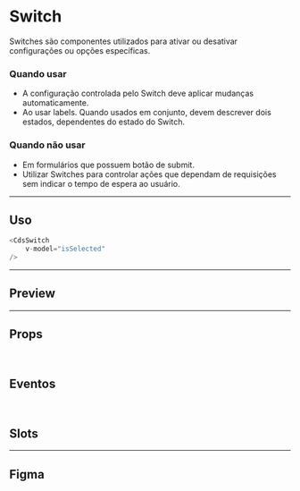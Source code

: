 # Switch

Switches são componentes utilizados para ativar ou desativar configurações ou opções específicas.

### Quando usar

- A configuração controlada pelo Switch deve aplicar mudanças automaticamente.
- Ao usar labels. Quando usados em conjunto, devem descrever dois estados, dependentes do estado do Switch.

### Quando não usar

- Em formulários que possuem botão de submit.
- Utilizar Switches para controlar ações que dependam de requisições sem indicar o tempo de espera ao usuário.

---

## Uso

```js
<CdsSwitch
	v-model="isSelected"
/>
```

---

## Preview

<PreviewBuilder
	:args
	:component="CdsSwitch"
	:events
/>

---

## Props

<APITable
	name="Switch"
	section="props"
/>
<br />

## Eventos

<APITable
	name="Switch"
	section="events"
/>
<br />

## Slots

<APITable
	name="Switch"
	section="slots"
/>

---

## Figma

<!-- <FigmaFrame
	src="https://embed.figma.com/design/J5fTswomlHu7RXk1gwbUq6/Cuida?node-id=2040-370&embed-host=share"
/> -->

<script setup>
import { ref } from 'vue';
import CdsSwitch from '@/components/Switch.vue';
const args = ref({});

const events = [
	'update:modelValue'
];
</script>
